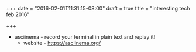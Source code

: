 +++
date = "2016-02-01T11:31:15-08:00"
draft = true
title = "interesting tech feb 2016"

+++

- asciinema - record your terminal in plain text and replay it!
  - website - https://asciinema.org/

